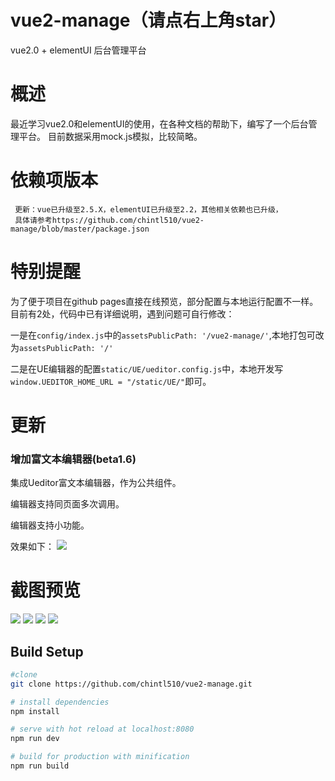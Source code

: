 # vue2-manage（请点右上角star）
vue2.0 + elementUI 后台管理平台


# 概述
最近学习vue2.0和elementUI的使用，在各种文档的帮助下，编写了一个后台管理平台。
目前数据采用mock.js模拟，比较简略。
# 依赖项版本
  
     更新：vue已升级至2.5.X，elementUI已升级至2.2，其他相关依赖也已升级，
     具体请参考https://github.com/chintl510/vue2-manage/blob/master/package.json
     
     
# 特别提醒
 为了便于项目在github pages直接在线预览，部分配置与本地运行配置不一样。目前有2处，代码中已有详细说明，遇到问题可自行修改：
 
 一是在`config/index.js`中的`assetsPublicPath: '/vue2-manage/'`,本地打包可改为`assetsPublicPath: '/'`
 
 二是在UE编辑器的配置`static/UE/ueditor.config.js`中，本地开发写`window.UEDITOR_HOME_URL = "/static/UE/"`即可。
# 更新
### 增加富文本编辑器(beta1.6)

集成Ueditor富文本编辑器，作为公共组件。

编辑器支持同页面多次调用。

编辑器支持小功能。

效果如下：
![](http://images2015.cnblogs.com/blog/1023587/201707/1023587-20170711213454306-1844528970.png)
 
# 截图预览
![](http://images2015.cnblogs.com/blog/1023587/201704/1023587-20170417163412243-1686976549.png)
![](http://images2015.cnblogs.com/blog/1023587/201704/1023587-20170417163442727-1202100665.png)
![](http://images2015.cnblogs.com/blog/1023587/201704/1023587-20170417163508102-673769802.png)
![](http://images2015.cnblogs.com/blog/1023587/201704/1023587-20170424111627287-2091967244.gif)
## Build Setup

``` bash
#clone
git clone https://github.com/chintl510/vue2-manage.git

# install dependencies
npm install

# serve with hot reload at localhost:8080
npm run dev

# build for production with minification
npm run build
```

